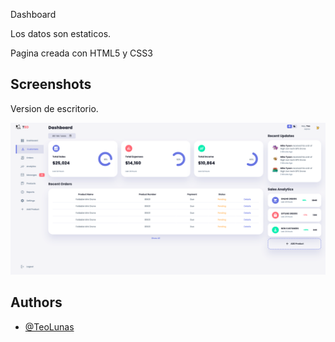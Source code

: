 Dashboard

Los datos son estaticos.

Pagina creada con HTML5 y CSS3

## Screenshots

Version de escritorio.

![App Screenshot](https://github.com/TeoLunas/Dashboard/blob/main/images/Web.png)

## Authors

- [@TeoLunas](https://github.com/TeoLunas)

